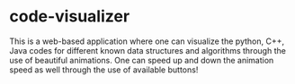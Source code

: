 # code-visualizer
This is a web-based application where one can visualize the python, C++, Java codes for different known data structures and algorithms through the use of beautiful animations.
One can speed up and down the animation speed as well through the use of available buttons!
